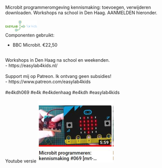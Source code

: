 Microbit programmeromgeving kennismaking: toevoegen, verwijderen downloaden. Workshops na school in Den Haag. AANMELDEN hieronder.<br>
 <br>
<img src="https://github.com/pappavis/Easylab4kids_lessen/raw/master/plaatjes/Easy_Lab_logo_kleur.png?raw=true" width="20%" height="20%">
<br>
Componenten gebruikt:<br>
 - BBC Microbit. €22,50<br>
<br>
Workshops in Den Haag na school en weekenden.<br>
 - https://easylab4kids.nl/<br>
<br>
Support mij op Patreon. Ik ontvang geen subsidies!<br>
- https://www.patreon.com/easylab4kids<br>
<br>
#e4kdh069 #e4k #e4kdenhaag #e4kdh #easylab4kids<br>
<br>
Youtube versie <a https://www.youtube.com/watch?v=U0SU7TgngFU><img src="https://github.com/pappavis/Easylab4kids_lessen/blob/master/lesmateriaal/069_Microbit_mijn_naam_in_licht/plaatjes/069_naam_in_licht.jpg?raw=true"></a>
<br>
